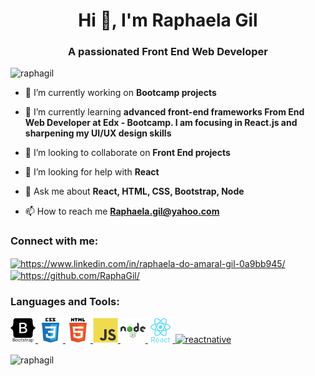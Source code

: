 <h1 align="center">Hi 👋, I'm Raphaela Gil</h1>
<h3 align="center">A passionated Front End Web Developer</h3>

<p align="left"> <img src="https://komarev.com/ghpvc/?username=raphagil&label=Profile%20views&color=0e75b6&style=flat" alt="raphagil" /> </p>

- 🔭 I’m currently working on **Bootcamp projects**

- 🌱 I’m currently learning **advanced front-end frameworks From End Web Developer at Edx - Bootcamp. I am focusing in React.js and sharpening my UI/UX design skills**

- 👯 I’m looking to collaborate on **Front End projects**

- 🤝 I’m looking for help with **React**

- 💬 Ask me about **React, HTML, CSS, Bootstrap, Node**

- 📫 How to reach me **Raphaela.gil@yahoo.com**

<h3 align="left">Connect with me:</h3>
<p align="left">
<a href="https://linkedin.com/in/https://www.linkedin.com/in/raphaela-do-amaral-gil-0a9bb945/" target="blank"><img align="center" src="https://raw.githubusercontent.com/rahuldkjain/github-profile-readme-generator/master/src/images/icons/Social/linked-in-alt.svg" alt="https://www.linkedin.com/in/raphaela-do-amaral-gil-0a9bb945/" height="30" width="40" /></a>
<a href="https://github.com/in/[https://github.com/RaphaGil" target="blank"><img align="center" src="[https://raw.githubusercontent.com/rahuldkjain/github-profile-readme-generator/master/src/images/icons/Social/github-in-alt.svg](https://www.google.com/url?sa=i&url=https%3A%2F%2Fgithub.com%2Flogos&psig=AOvVaw2X1XA8xLJVqWsuxvWCowjm&ust=1704469313498000&source=images&cd=vfe&ved=0CBIQjRxqFwoTCMjfi6KJxIMDFQAAAAAdAAAAABAE)" alt="https://github.com/RaphaGil/" height="30" width="40" /></a>
</p>

<h3 align="left">Languages and Tools:</h3>
<p align="left"> <a href="https://getbootstrap.com" target="_blank" rel="noreferrer"> <img src="https://raw.githubusercontent.com/devicons/devicon/master/icons/bootstrap/bootstrap-plain-wordmark.svg" alt="bootstrap" width="40" height="40"/> </a> <a href="https://www.w3schools.com/css/" target="_blank" rel="noreferrer"> <img src="https://raw.githubusercontent.com/devicons/devicon/master/icons/css3/css3-original-wordmark.svg" alt="css3" width="40" height="40"/> </a> <a href="https://www.w3.org/html/" target="_blank" rel="noreferrer"> <img src="https://raw.githubusercontent.com/devicons/devicon/master/icons/html5/html5-original-wordmark.svg" alt="html5" width="40" height="40"/> </a> <a href="https://developer.mozilla.org/en-US/docs/Web/JavaScript" target="_blank" rel="noreferrer"> <img src="https://raw.githubusercontent.com/devicons/devicon/master/icons/javascript/javascript-original.svg" alt="javascript" width="40" height="40"/> </a> <a href="https://nodejs.org" target="_blank" rel="noreferrer"> <img src="https://raw.githubusercontent.com/devicons/devicon/master/icons/nodejs/nodejs-original-wordmark.svg" alt="nodejs" width="40" height="40"/> </a> <a href="https://reactjs.org/" target="_blank" rel="noreferrer"> <img src="https://raw.githubusercontent.com/devicons/devicon/master/icons/react/react-original-wordmark.svg" alt="react" width="40" height="40"/> </a> <a href="https://reactnative.dev/" target="_blank" rel="noreferrer"> <img src="https://reactnative.dev/img/header_logo.svg" alt="reactnative" width="40" height="40"/> </a> </p>

<p><img align="center" src="https://github-readme-stats.vercel.app/api/top-langs?username=raphagil&show_icons=true&locale=en&layout=compact" alt="raphagil" /></p>



<!---
RaphaGil/RaphaGil is a ✨ special ✨ repository because its `README.md` (this file) appears on your GitHub profile.
You can click the Preview link to take a look at your changes.
--->
